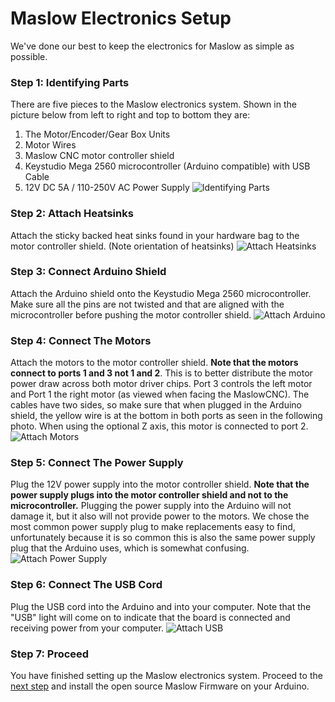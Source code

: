 # Maslow Electronics Setup

We've done our best to keep the electronics for Maslow as simple as possible.

### Step 1: Identifying Parts
There are five pieces to the Maslow electronics system. Shown in the picture below from left to right and top to bottom they are:
1. The Motor/Encoder/Gear Box Units
2. Motor Wires
3. Maslow CNC motor controller shield
4. Keystudio Mega 2560 microcontroller (Arduino compatible) with USB Cable
5. 12V DC 5A / 110-250V AC Power Supply
![Identifying Parts](https://github.com/MaslowCNC/Electronics/blob/master/Documentation/Identifying%20Parts.jpg)

### Step 2: Attach Heatsinks
Attach the sticky backed heat sinks found in your hardware bag to the motor controller shield. (Note orientation of heatsinks)
![Attach Heatsinks](https://github.com/MaslowCNC/Electronics/blob/master/Documentation/Attach%20Heat%20Sinks.jpg)

### Step 3: Connect Arduino Shield
Attach the Arduino shield onto the Keystudio Mega 2560 microcontroller. Make sure all the pins are not twisted and that are aligned with the microcontroller before pushing the motor controller shield.
![Attach Arduino](https://github.com/MaslowCNC/Electronics/blob/master/Documentation/Attach%20Arduino.jpg)

### Step 4: Connect The Motors
Attach the motors to the motor controller shield. **Note that the motors connect to ports 1 and 3 not 1 and 2**. This is to better distribute the motor power draw across both motor driver chips.  Port 3 controls the left motor and Port 1 the right motor (as viewed when facing the MaslowCNC).
The cables have two sides, so make sure that when plugged in the Arduino shield, the yellow wire is at the bottom in both ports as seen in the following photo.
When using the optional Z axis, this motor is connected to port 2.
![Attach Motors](https://github.com/MaslowCNC/Electronics/blob/master/Documentation/Attach%20Motors.jpg)

### Step 5: Connect The Power Supply
Plug the 12V power supply into the motor controller shield. **Note that the power supply plugs into the motor controller shield and not to the microcontroller.** Plugging the power supply into the Arduino will not damage it, but it also will not provide power to the motors. We chose the most common power supply plug to make replacements easy to find, unfortunately because it is so common this is also the same power supply plug that the Arduino uses, which is somewhat confusing.
![Attach Power Supply](https://github.com/MaslowCNC/Electronics/blob/master/Documentation/Attach%20Power%20Supply.jpg)

### Step 6: Connect The USB Cord
Plug the USB cord into the Arduino and into your computer. Note that the "USB" light will come on to indicate that the board is connected and receiving power from your computer.
![Attach USB](https://github.com/MaslowCNC/Electronics/blob/master/Documentation/Attach%20USB.jpg)

### Step 7: Proceed
You have finished setting up the Maslow electronics system. Proceed to the [next step](https://github.com/MaslowCNC/Firmware/wiki/Firmware-Setup) and install the open source Maslow Firmware on your Arduino.
